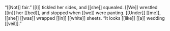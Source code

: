 “[[Not]] fair.” [[I]] tickled her sides, and [[she]] squealed. [[We]] wrestled [[in]] her [[bed]], and stopped when [[we]] were panting. [[Under]] [[me]], [[she]] [[was]] wrapped [[in]] [[white]] sheets. “It looks [[like]] [[a]] wedding [[veil]].”